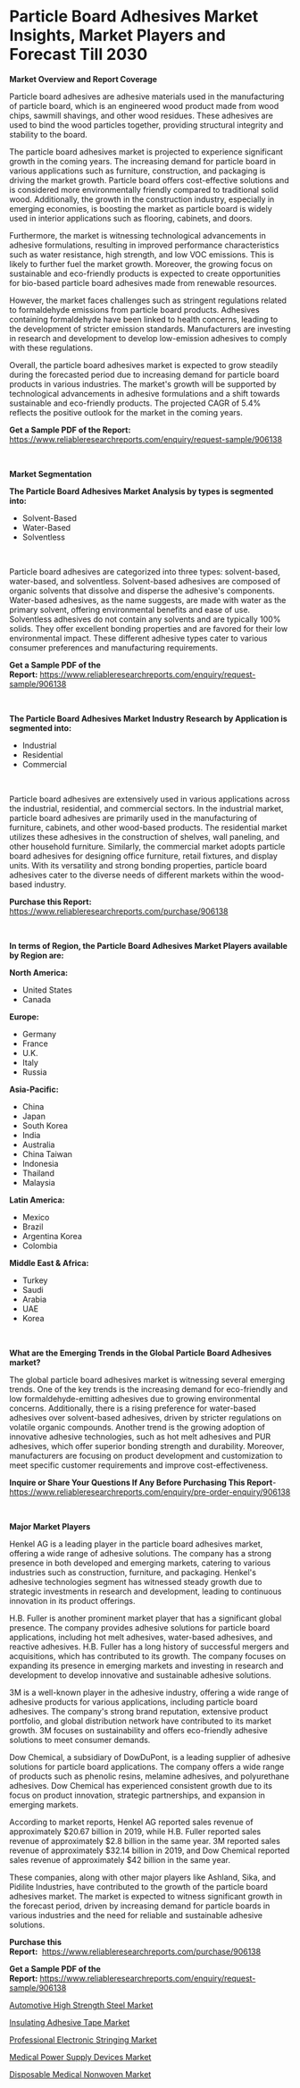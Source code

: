 <p><h1>Particle Board Adhesives Market Insights, Market Players and Forecast Till 2030</h1></p><p><strong>Market Overview and Report Coverage</strong></p>
<p><p>Particle board adhesives are adhesive materials used in the manufacturing of particle board, which is an engineered wood product made from wood chips, sawmill shavings, and other wood residues. These adhesives are used to bind the wood particles together, providing structural integrity and stability to the board.</p><p>The particle board adhesives market is projected to experience significant growth in the coming years. The increasing demand for particle board in various applications such as furniture, construction, and packaging is driving the market growth. Particle board offers cost-effective solutions and is considered more environmentally friendly compared to traditional solid wood. Additionally, the growth in the construction industry, especially in emerging economies, is boosting the market as particle board is widely used in interior applications such as flooring, cabinets, and doors.</p><p>Furthermore, the market is witnessing technological advancements in adhesive formulations, resulting in improved performance characteristics such as water resistance, high strength, and low VOC emissions. This is likely to further fuel the market growth. Moreover, the growing focus on sustainable and eco-friendly products is expected to create opportunities for bio-based particle board adhesives made from renewable resources.</p><p>However, the market faces challenges such as stringent regulations related to formaldehyde emissions from particle board products. Adhesives containing formaldehyde have been linked to health concerns, leading to the development of stricter emission standards. Manufacturers are investing in research and development to develop low-emission adhesives to comply with these regulations.</p><p>Overall, the particle board adhesives market is expected to grow steadily during the forecasted period due to increasing demand for particle board products in various industries. The market's growth will be supported by technological advancements in adhesive formulations and a shift towards sustainable and eco-friendly products. The projected CAGR of 5.4% reflects the positive outlook for the market in the coming years.</p></p>
<p><strong>Get a Sample PDF of the Report:</strong> <a href="https://www.reliableresearchreports.com/enquiry/request-sample/906138">https://www.reliableresearchreports.com/enquiry/request-sample/906138</a></p>
<p>&nbsp;</p>
<p><strong>Market Segmentation</strong></p>
<p><strong>The Particle Board Adhesives Market Analysis by types is segmented into:</strong></p>
<p><ul><li>Solvent-Based</li><li>Water-Based</li><li>Solventless</li></ul></p>
<p>&nbsp;</p>
<p><p>Particle board adhesives are categorized into three types: solvent-based, water-based, and solventless. Solvent-based adhesives are composed of organic solvents that dissolve and disperse the adhesive's components. Water-based adhesives, as the name suggests, are made with water as the primary solvent, offering environmental benefits and ease of use. Solventless adhesives do not contain any solvents and are typically 100% solids. They offer excellent bonding properties and are favored for their low environmental impact. These different adhesive types cater to various consumer preferences and manufacturing requirements.</p></p>
<p><strong>Get a Sample PDF of the Report:</strong>&nbsp;<a href="https://www.reliableresearchreports.com/enquiry/request-sample/906138">https://www.reliableresearchreports.com/enquiry/request-sample/906138</a></p>
<p>&nbsp;</p>
<p><strong>The Particle Board Adhesives Market Industry Research by Application is segmented into:</strong></p>
<p><ul><li>Industrial</li><li>Residential</li><li>Commercial</li></ul></p>
<p>&nbsp;</p>
<p><p>Particle board adhesives are extensively used in various applications across the industrial, residential, and commercial sectors. In the industrial market, particle board adhesives are primarily used in the manufacturing of furniture, cabinets, and other wood-based products. The residential market utilizes these adhesives in the construction of shelves, wall paneling, and other household furniture. Similarly, the commercial market adopts particle board adhesives for designing office furniture, retail fixtures, and display units. With its versatility and strong bonding properties, particle board adhesives cater to the diverse needs of different markets within the wood-based industry.</p></p>
<p><strong>Purchase this Report:</strong>&nbsp; <a href="https://www.reliableresearchreports.com/purchase/906138">https://www.reliableresearchreports.com/purchase/906138</a></p>
<p>&nbsp;</p>
<p><strong>In terms of Region, the Particle Board Adhesives Market Players available by Region are:</strong></p>
<p>
    <p> <strong> North America: </strong>
        <ul>
            <li>United States</li>
            <li>Canada</li>
        </ul>
        </p> 
    <p> <strong> Europe: </strong>
        <ul>
            <li>Germany</li>
            <li>France</li>
            <li>U.K.</li>
            <li>Italy</li>
            <li>Russia</li>
        </ul>
        </p> 
    <p> <strong> Asia-Pacific: </strong>
        <ul>
            <li>China</li>
            <li>Japan</li>
            <li>South Korea</li>
            <li>India</li>
            <li>Australia</li>
            <li>China Taiwan</li>
            <li>Indonesia</li>
            <li>Thailand</li>
            <li>Malaysia</li>
        </ul>
        </p> 
    <p> <strong> Latin America: </strong>
        <ul>
            <li>Mexico</li>
            <li>Brazil</li>
            <li>Argentina Korea</li>
            <li>Colombia</li>
        </ul>
        </p> 
    <p> <strong> Middle East & Africa: </strong>
        <ul>
            <li>Turkey</li>
            <li>Saudi</li>
            <li>Arabia</li>
            <li>UAE</li>
            <li>Korea</li>
        </ul>
    </p>
    </p>
<p>&nbsp;</p>
<p><strong>What are the Emerging Trends in the Global Particle Board Adhesives market?</strong></p>
<p><p>The global particle board adhesives market is witnessing several emerging trends. One of the key trends is the increasing demand for eco-friendly and low formaldehyde-emitting adhesives due to growing environmental concerns. Additionally, there is a rising preference for water-based adhesives over solvent-based adhesives, driven by stricter regulations on volatile organic compounds. Another trend is the growing adoption of innovative adhesive technologies, such as hot melt adhesives and PUR adhesives, which offer superior bonding strength and durability. Moreover, manufacturers are focusing on product development and customization to meet specific customer requirements and improve cost-effectiveness.</p></p>
<p><strong>Inquire or Share Your Questions If Any Before Purchasing This Report</strong>- <a href="https://www.reliableresearchreports.com/enquiry/pre-order-enquiry/906138">https://www.reliableresearchreports.com/enquiry/pre-order-enquiry/906138</a></p>
<p>&nbsp;</p>
<p><strong>Major Market Players</strong></p>
<p><p>Henkel AG is a leading player in the particle board adhesives market, offering a wide range of adhesive solutions. The company has a strong presence in both developed and emerging markets, catering to various industries such as construction, furniture, and packaging. Henkel's adhesive technologies segment has witnessed steady growth due to strategic investments in research and development, leading to continuous innovation in its product offerings.</p><p>H.B. Fuller is another prominent market player that has a significant global presence. The company provides adhesive solutions for particle board applications, including hot melt adhesives, water-based adhesives, and reactive adhesives. H.B. Fuller has a long history of successful mergers and acquisitions, which has contributed to its growth. The company focuses on expanding its presence in emerging markets and investing in research and development to develop innovative and sustainable adhesive solutions.</p><p>3M is a well-known player in the adhesive industry, offering a wide range of adhesive products for various applications, including particle board adhesives. The company's strong brand reputation, extensive product portfolio, and global distribution network have contributed to its market growth. 3M focuses on sustainability and offers eco-friendly adhesive solutions to meet consumer demands.</p><p>Dow Chemical, a subsidiary of DowDuPont, is a leading supplier of adhesive solutions for particle board applications. The company offers a wide range of products such as phenolic resins, melamine adhesives, and polyurethane adhesives. Dow Chemical has experienced consistent growth due to its focus on product innovation, strategic partnerships, and expansion in emerging markets.</p><p>According to market reports, Henkel AG reported sales revenue of approximately $20.67 billion in 2019, while H.B. Fuller reported sales revenue of approximately $2.8 billion in the same year. 3M reported sales revenue of approximately $32.14 billion in 2019, and Dow Chemical reported sales revenue of approximately $42 billion in the same year.</p><p>These companies, along with other major players like Ashland, Sika, and Pidilite Industries, have contributed to the growth of the particle board adhesives market. The market is expected to witness significant growth in the forecast period, driven by increasing demand for particle boards in various industries and the need for reliable and sustainable adhesive solutions.</p></p>
<p><strong>Purchase this Report:</strong>&nbsp;&nbsp;<a href="https://www.reliableresearchreports.com/purchase/906138">https://www.reliableresearchreports.com/purchase/906138</a></p>
<p></p>
<p><strong>Get a Sample PDF of the Report:</strong>&nbsp;<a href="https://www.reliableresearchreports.com/enquiry/request-sample/906138">https://www.reliableresearchreports.com/enquiry/request-sample/906138</a></p>
<p><p><a href="https://www.linkedin.com/pulse/decoding-automotive-high-strength-steel-market-deep-dive-2lgic/">Automotive High Strength Steel Market</a></p><p><a href="https://www.linkedin.com/pulse/insulating-adhesive-tape-market-size-growth-forecast-pisnc/">Insulating Adhesive Tape Market</a></p><p><a href="https://github.com/RoccoManning/Market-Research-Report-List-1/blob/main/professional-electronic-stringing-market.md">Professional Electronic Stringing Market</a></p><p><a href="https://medium.com/@abdulkazi7580/medical-power-supply-devices-market-size-growth-forecast-2023-2030-661564acb8d5">Medical Power Supply Devices Market</a></p><p><a href="https://github.com/NorbertYates/Market-Research-Report-List-1/blob/main/disposable-medical-nonwoven-market.md">Disposable Medical Nonwoven Market</a></p></p>